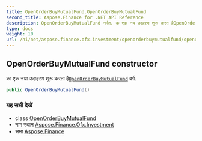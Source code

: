 ```yaml
---
title: OpenOrderBuyMutualFund.OpenOrderBuyMutualFund
second_title: Aspose.Finance for .NET API Reference
description: OpenOrderBuyMutualFund नर्मत. क एक नय उदहरण शुरू करत हैOpenOrderBuyMutualFund वर्ग.
type: docs
weight: 10
url: /hi/net/aspose.finance.ofx.investment/openorderbuymutualfund/openorderbuymutualfund/
---
```

## OpenOrderBuyMutualFund constructor

का एक नया उदाहरण शुरू करता है[`OpenOrderBuyMutualFund`](../) वर्ग.

```csharp
public OpenOrderBuyMutualFund()
```

### यह सभी देखें

* class [OpenOrderBuyMutualFund](../)
* नाम स्थान [Aspose.Finance.Ofx.Investment](../../openorderbuymutualfund/)
* सभा [Aspose.Finance](../../../)


